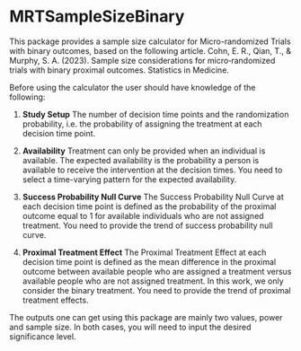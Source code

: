 # MRTSampleSizeBinary

This package provides a sample size calculator for Micro-randomized Trials with
binary outcomes, based on the following article. Cohn, E. R., Qian, T., & Murphy, S. A. (2023). Sample size considerations for micro‐randomized trials with binary proximal outcomes. Statistics in Medicine.

Before using the calculator the user should have knowledge of the following:

1. **Study Setup**
The number of decision time points and the randomization
probability, i.e. the probability of assigning the treatment at each decision
time point.

1. **Availability** 
Treatment can only be provided when an individual is
available. The expected availability is the probability a person is available to
receive the intervention at the decision times. You need to select a
time-varying pattern for the expected availability.

1. **Success Probability Null Curve** 
The Success Probability Null Curve at
each decision time point is defined as the probability of the proximal outcome
equal to 1 for available individuals who are not assigned treatment. You need to
provide the trend of success probability null curve.

1. **Proximal Treatment Effect**
The Proximal Treatment Effect at each decision
time point is defined as the mean difference in the proximal outcome between
available people who are assigned a treatment versus available people who are
not assigned treatment. In this work, we only consider the binary treatment. You
need to provide the trend of proximal treatment effects.

The outputs one can get using this package are mainly two values, power and
sample size. In both cases, you will need to input the desired significance
level.